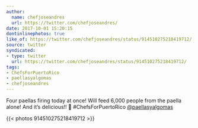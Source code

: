 ```yaml
---
author:
  name: chefjoseandres
  url: https://twitter.com/chefjoseandres/
date: 2017-10-01 15:20:15
dontinlinephotos: true
like_of: https://twitter.com/chefjoseandres/status/914510275218419712/
source: twitter
syndicated:
- type: twitter
  url: https://twitter.com/chefjoseandres/status/914510275218419712/
tags:
- ChefsForPuertoRico
- paellasyalgomas
- chefjoseandres
---
```


Four paellas firing today at once! Will feed 6,000 people from the paella alone! And it’s delicious!! 🥘 #ChefsForPuertoRico [@paellasyalgomas](https://twitter.com/paellasyalgomas/) 

{{< photos 914510275218419712 >}}